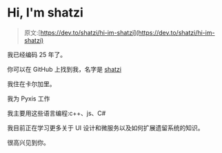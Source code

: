 # Hi, I'm shatzi

> 原文:[https://dev.to/shatzi/hi-im-shatzi](https://dev.to/shatzi/hi-im-shatzi)

我已经编码 25 年了。

你可以在 GitHub 上找到我，名字是 [shatzi](https://github.com/shatzi)

我住在卡尔加里。

我为 Pyxis 工作

我主要用这些语言编程:c++、js、C#

我目前正在学习更多关于 UI 设计和微服务以及如何扩展遗留系统的知识。

很高兴见到你。